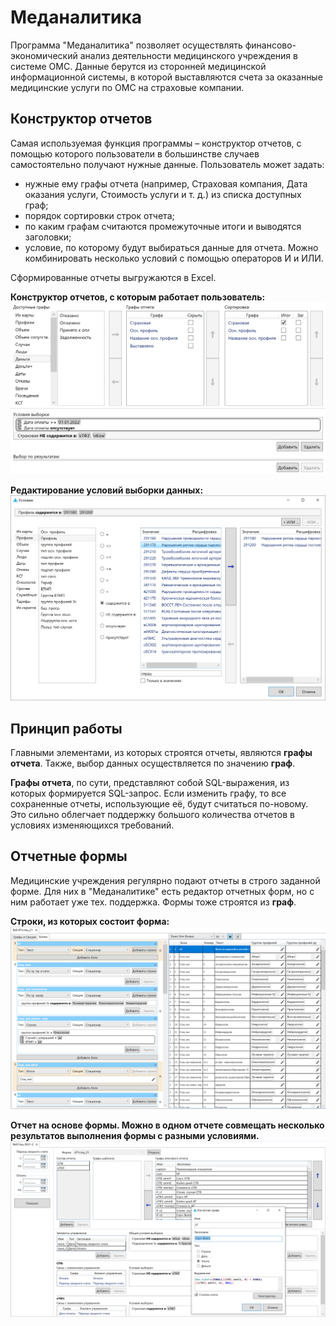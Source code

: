 # Меданалитика
Программа "Меданалитика" позволяет осуществлять финансово-экономический анализ деятельности медицинского учреждения в системе ОМС. Данные берутся из сторонней медицинской информационной системы, в которой выставляются счета за оказанные медицинские услуги по ОМС на страховые компании.

## Конструктор отчетов
Самая используемая функция программы – конструктор отчетов, с помощью которого пользователи в большинстве случаев самостоятельно получают нужные данные. Пользователь может задать:
- нужные ему графы отчета (например, Страховая компания, Дата оказания услуги, Стоимость услуги и т. д.) из списка доступных граф;
- порядок сортировки строк отчета;
- по каким графам считаются промежуточные итоги и выводятся заголовки;
- условие, по которому будут выбираться данные для отчета. Можно комбинировать несколько условий с помощью операторов И и ИЛИ.

Сформированные отчеты выгружаются в Excel.

**Конструктор отчетов, с которым работает пользователь:**
![Конструктор отчетов](https://github.com/kashelkin/resume/blob/main/img/template.png)

**Редактирование условий выборки данных:**
![Условие выборки](https://github.com/kashelkin/resume/blob/main/img/where_clause.png)

## Принцип работы
Главными элементами, из которых строятся отчеты, являются **графы отчета**. Также, выбор данных осуществляется по значению **граф**.

**Графы отчета**, по сути, представляют собой SQL-выражения, из которых формируется SQL-запрос. Если изменить графу, то все сохраненные отчеты, использующие её, будут считаться по-новому. Это сильно облегчает поддержку большого количества отчетов в условиях изменяющихся требований.

## Отчетные формы
Медицинские учреждения регулярно подают отчеты в строго заданной форме. Для них в "Меданалитике" есть редактор отчетных форм, но с ним работает уже тех. поддержка. Формы тоже строятся из **граф**. 

**Строки, из которых состоит форма:**
![Редактор отчетных форм](https://github.com/kashelkin/resume/blob/main/img/form.png)

**Отчет на основе формы. Можно в одном отчете совмещать несколько результатов выполнения формы с разными условиями.**
![Редактор сложных отчетов](https://github.com/kashelkin/resume/blob/main/img/report.png)
